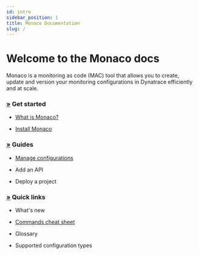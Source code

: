```yaml
---
id: intro
sidebar_position: 1
title: Monaco Documentation
slug: /
---
```


# Welcome to the Monaco docs

<p>
Monaco is a monitoring as code (MAC) tool that allows you to create, update and version your monitoring configurations in Dynatrace efficiently and at scale.
</p>


<div class="container-fluid">
  <p></p>

  <div class="row">

  <div class="col-md-6 col sm-12">
    <p></p>
    <h3 id="get-started">
      <a name="get-started" class="anchor" href="#get-started">»</a>
      Get started
    </h3>

  <ul>


  <li>

[What is Monaco?](./Get-Started/intro)
  </li>

<li>

[Install Monaco](./Get-Started/install-monaco)

</li>
  </ul>


  </div>
  <div class="col-md-6 col sm-12">
    <p></p>
    <h3 id="get-started">
      <a name="get-started" class="anchor" href="#get-started">»</a>
      Guides
    </h3>

  <ul>

  <li>

[Manage configurations](./Guides/manage-configuration)

  </li>
  <li>

Add an API
  </li>

  <li>

Deploy a project
  </li>
  </ul>


  </div>

<div class="col-md-6 col sm-12">
    <p></p>
    <h3 id="get-started">
      <a name="get-started" class="anchor" href="#get-started">»</a>
      Quick links
    </h3>

  <ul>

   <li>

What's new
  </li>

  <li>

[Commands cheat sheet](./commands/commands.md)

  </li>
  <li>

Glossary
  </li>

  <li>

Supported configuration types
  </li>
  </ul>


  </div>

  </div>


</div>
